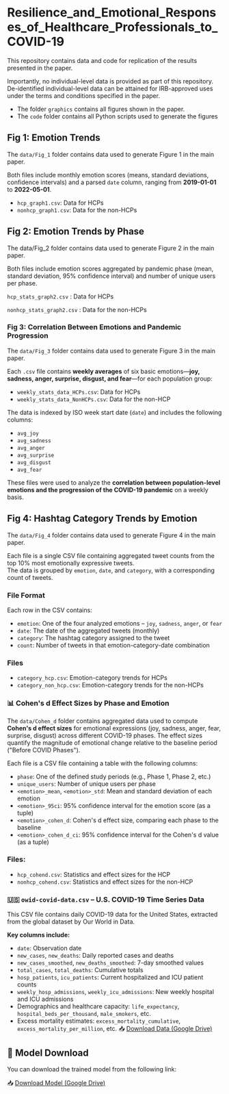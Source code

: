 # Resilience_and_Emotional_Responses_of_Healthcare_Professionals_to_COVID-19
This repository contains data and code for replication of the results presented in the paper. 

Importantly, no individual-level data is provided as part of this repository. De-identified individual-level data can be attained for IRB-approved uses under the terms and conditions specified in the paper. 


* The folder `graphics` contains all figures shown in the paper.
* The `code` folder contains all Python scripts used to generate the figures 
  
## Fig 1: Emotion Trends

The `data/Fig_1` folder contains data used to generate Figure 1 in the main paper.

Both files include monthly emotion scores (means, standard deviations, confidence intervals) and a parsed `date` column, ranging from **2019-01-01** to **2022-05-01**.

- `hcp_graph1.csv`: Data for HCPs
- `nonhcp_graph1.csv`: Data for the non-HCPs


## Fig 2: Emotion Trends by Phase
The data/Fig_2 folder contains data used to generate Figure 2 in the main paper.

Both files include emotion scores aggregated by pandemic phase (mean, standard deviation, 95% confidence interval) and number of unique users per phase.

`hcp_stats_graph2.csv` : Data for HCPs

`nonhcp_stats_graph2.csv` : Data for the non-HCPs

### Fig 3: Correlation Between Emotions and Pandemic Progression

The `data/Fig_3` folder contains data used to generate Figure 3 in the main paper.

Each `.csv` file contains **weekly averages** of six basic emotions—**joy, sadness, anger, surprise, disgust, and fear**—for each population group:
- `weekly_stats_data_HCPs.csv`: Data for HCPs
- `weekly_stats_data_NonHCPs.csv`: Data for the non-HCP

The data is indexed by ISO week start date (`date`) and includes the following columns:
- `avg_joy`
- `avg_sadness`
- `avg_anger`
- `avg_surprise`
- `avg_disgust`
- `avg_fear`

These files were used to analyze the **correlation between population-level emotions and the progression of the COVID-19 pandemic** on a weekly basis.

## Fig 4: Hashtag Category Trends by Emotion

The `data/Fig_4` folder contains data used to generate Figure 4 in the main paper.

Each file is a single CSV file containing aggregated tweet counts from the top 10% most emotionally expressive tweets.  
The data is grouped by `emotion`, `date`, and `category`, with a corresponding count of tweets.

### File Format
Each row in the CSV contains:

- `emotion`: One of the four analyzed emotions – `joy`, `sadness`, `anger`, or `fear`  
- `date`: The date of the aggregated tweets (monthly)  
- `category`: The hashtag category assigned to the tweet  
- `count`: Number of tweets in that emotion-category-date combination  

### Files

- `category_hcp.csv`: Emotion-category trends for HCPs  
- `category_non_hcp.csv`: Emotion-category trends for the non-HCPs

### 📊 Cohen's d Effect Sizes by Phase and Emotion

The `data/Cohen_d` folder contains aggregated data used to compute **Cohen's d effect sizes** for emotional expressions (joy, sadness, anger, fear, surprise, disgust) across different COVID-19 phases. The effect sizes quantify the magnitude of emotional change relative to the baseline period ("Before COVID Phases").

Each file is a CSV file containing a table with the following columns:

- `phase`: One of the defined study periods (e.g., Phase 1, Phase 2, etc.)
- `unique_users`: Number of unique users per phase
- `<emotion>_mean`, `<emotion>_std`: Mean and standard deviation of each emotion
- `<emotion>_95ci`: 95% confidence interval for the emotion score (as a tuple)
- `<emotion>_cohen_d`: Cohen's d effect size, comparing each phase to the baseline
- `<emotion>_cohen_d_ci`: 95% confidence interval for the Cohen's d value (as a tuple)

### Files:
- `hcp_cohend.csv`: Statistics and effect sizes for the HCP 
- `nonhcp_cohend.csv`: Statistics and effect sizes for the non-HCP



### 🇺🇸 `owid-covid-data.csv` – U.S. COVID-19 Time Series Data

This CSV file contains daily COVID-19 data for the United States, extracted from the global dataset by Our World in Data.

**Key columns include:**
- `date`: Observation date  
- `new_cases`, `new_deaths`: Daily reported cases and deaths  
- `new_cases_smoothed`, `new_deaths_smoothed`: 7-day smoothed values  
- `total_cases`, `total_deaths`: Cumulative totals  
- `hosp_patients`, `icu_patients`: Current hospitalized and ICU patient counts  
- `weekly_hosp_admissions`, `weekly_icu_admissions`: New weekly hospital and ICU admissions  
- Demographics and healthcare capacity: `life_expectancy`, `hospital_beds_per_thousand`, `male_smokers`, etc.  
- Excess mortality estimates: `excess_mortality_cumulative`, `excess_mortality_per_million`, etc.
📥 [Download Data (Google Drive)](https://drive.google.com/file/d/15Gv8XX5FgwJpn15vikh9NyIa2W127yyY/view?usp=sharin)





## 🔗 Model Download

You can download the trained model from the following link:

📥 [Download Model (Google Drive)](https://drive.google.com/file/d/1OtI9ZQOkX3xgTiNTQdRoUHUsmPz7l3IP/view?usp=sharing)







